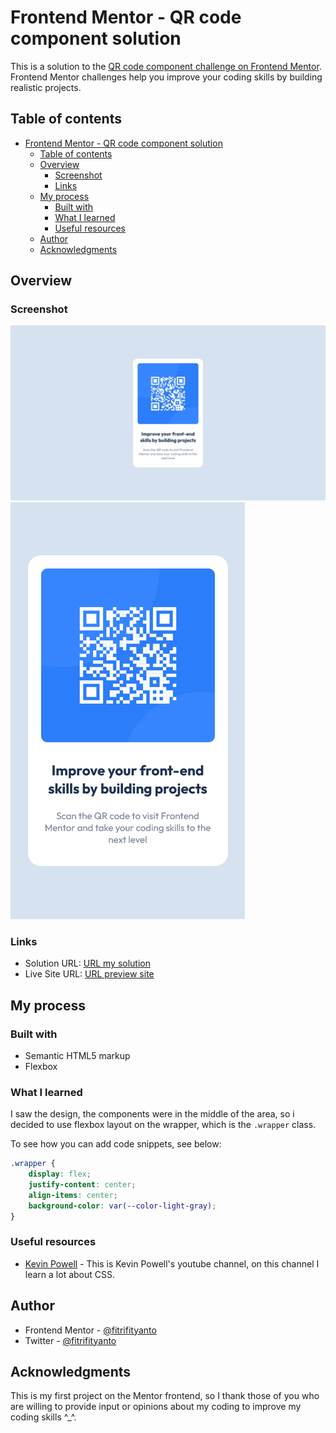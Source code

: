 # Frontend Mentor - QR code component solution

This is a solution to the [QR code component challenge on Frontend Mentor](https://www.frontendmentor.io/challenges/qr-code-component-iux_sIO_H). Frontend Mentor challenges help you improve your coding skills by building realistic projects. 

## Table of contents

- [Frontend Mentor - QR code component solution](#frontend-mentor---qr-code-component-solution)
  - [Table of contents](#table-of-contents)
  - [Overview](#overview)
    - [Screenshot](#screenshot)
    - [Links](#links)
  - [My process](#my-process)
    - [Built with](#built-with)
    - [What I learned](#what-i-learned)
    - [Useful resources](#useful-resources)
  - [Author](#author)
  - [Acknowledgments](#acknowledgments)


## Overview

### Screenshot

![on desktop](images/mysolution-desktop-QR-code-component.png)
![on mobile](images/mysolution-mobile-QR-code-component.png)


### Links

- Solution URL: [URL my solution](https://www.frontendmentor.io/solutions/qr-code-component-main-with-html-css-HkufB1-r5)
- Live Site URL: [URL preview site](https://fitrifityanto.github.io/frontendmentor-projects/qr-code-component-main/design/my-solution.html)

## My process

### Built with

- Semantic HTML5 markup
- Flexbox


### What I learned

I saw the design, the components were in the middle of the area, so i decided to use flexbox layout on the wrapper, which is the `.wrapper` class.

To see how you can add code snippets, see below:

```css
.wrapper {
    display: flex;
    justify-content: center;
    align-items: center;
    background-color: var(--color-light-gray);
}
```

### Useful resources

- [Kevin Powell](https://www.youtube.com/channel/UCJZv4d5rbIKd4QHMPkcABCw) - This is Kevin Powell's youtube channel, on this channel I learn a lot about CSS.


## Author

- Frontend Mentor - [@fitrifityanto](https://www.frontendmentor.io/profile/fitrifityanto)
- Twitter - [@fitrifityanto](https://www.twitter.com/fitrifityanto)


## Acknowledgments

This is my first project on the Mentor frontend, so I thank those of you who are willing to provide input or opinions about my coding to improve my coding skills ^_^.


